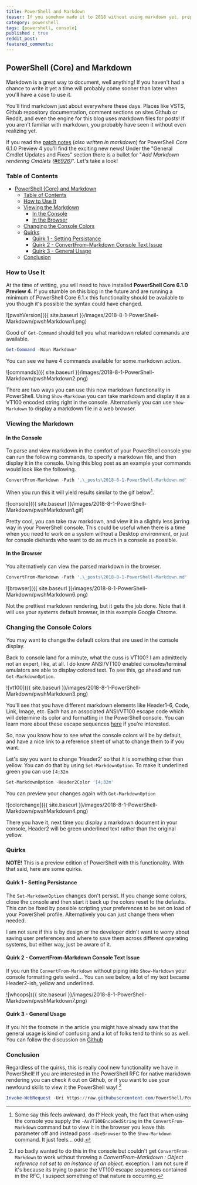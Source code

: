 ```yaml
---
title: PowerShell and Markdown
teaser: If you somehow made it to 2018 without using markdown yet, prepare to change that.  Markdown support comes to PowerShell!
category: powershell
tags: [powershell, console]
published : true
reddit_post:
featured_comments:
---
```


## PowerShell (Core) and Markdown

Markdown is a great way to document, well anything!  If you haven't had a chance to write it yet a time will probably come sooner than later when you'll have a case to use it.

You'll find markdown just about everywhere these days.  Places like VSTS, Github repository documentation, comment sections on sites Github or Reddit, and even the engine for this blog uses markdown files for posts!  If you aren't familiar with markdown, you probably have seen it without even realizing yet.

If you read the [patch notes][patch] (_also written in markdown_) for PowerShell *Core* 6.1.0 Preview 4 you'll find the exciting new news!  Under the "General Cmdlet Updates and Fixes" section there is a bullet for "_Add Markdown rendering Cmdlets ([#6926][issue])_".  Let's take a look!

### Table of Contents

<!-- TOC -->

- [PowerShell (Core) and Markdown](#powershell-core-and-markdown)
    - [Table of Contents](#table-of-contents)
    - [How to Use It](#how-to-use-it)
    - [Viewing the Markdown](#viewing-the-markdown)
        - [In the Console](#in-the-console)
        - [In the Browser](#in-the-browser)
    - [Changing the Console Colors](#changing-the-console-colors)
    - [Quirks](#quirks)
        - [Quirk 1 - Setting Persistance](#quirk-1---setting-persistance)
        - [Quirk 2 - ConvertFrom-Markdown Console Text Issue](#quirk-2---convertfrom-markdown-console-text-issue)
        - [Quirk 3 - General Usage](#quirk-3---general-usage)
    - [Conclusion](#conclusion)

<!-- /TOC -->

### How to Use It

At the time of writing, you will need to have installed **PowerShell Core 6.1.0 Preview 4**.  If you stumble on this blog in the future and are running a minimum of PowerShell Core 6.1.x this functionality should be available to you though it's possible the syntax could have changed.

![pwshVersion]({{ site.baseurl }}/images/2018-8-1-PowerShell-Markdown/pwshMarkdown1.png)

Good ol' `Get-Command` should tell you what markdown related commands are available.

```powershell
Get-Command -Noun Markdown*
```

You can see we have 4 commands available for some markdown action.

![commands]({{ site.baseurl }}/images/2018-8-1-PowerShell-Markdown/pwshMarkdown2.png)

There are two ways you can use this new markdown functionality in PowerShell.  Using `Show-Markdown` you can take markdown and display it as a VT100 encoded string right in the console.  Alternatively you can use `Show-Markdown` to display a markdown file in a web browser.

### Viewing the Markdown

#### In the Console

To parse and view markdown in the comfort of your PowerShell console you can run the following commands, to specify a markdown file, and then display it in the console.  Using this blog post as an example your commands would look like the following.

```powershell
ConvertFrom-Markdown -Path '.\_posts\2018-8-1-PowerShell-Markdown.md' -AsVT100EncodedString | Show-Markdown
```

When you run this it will yield results similar to the gif below[^1].

![console]({{ site.baseurl }}/images/2018-8-1-PowerShell-Markdown/pwshMarkdown1.gif)

Pretty cool, you can take raw markdown, and view it in a slightly less jarring way in your PowerShell console.  This could be useful when there is a time when you need to work on a system without a Desktop environment, or just for console diehards who want to do as much in a console as possible.

#### In the Browser

You alternatively can view the parsed markdown in the browser.

```powershell
ConvertFrom-Markdown -Path '.\_posts\2018-8-1-PowerShell-Markdown.md' | Show-Markdown -UseBrowser
```

![browser]({{ site.baseurl }}/images/2018-8-1-PowerShell-Markdown/pwshMarkdown6.png)

Not the prettiest markdown rendering, but it gets the job done.  Note that it will use your systems default browser, in this example Google Chrome.

### Changing the Console Colors

You may want to change the default colors that are used in the console display.

Back to console land for a minute, what the cuss is VT100?  I am admittedly not an expert, like, at all.  I do know ANSI/VT100 enabled consoles/terminal emulators are able to display colored text.  To see this, go ahead and run `Get-MarkdownOption`.

![vt100]({{ site.baseurl }}/images/2018-8-1-PowerShell-Markdown/pwshMarkdown3.png)

You'll see that you have different markdown elements like Header1-6, Code, Link, Image, etc.  Each has an associated ANSI/VT100 escape code which will determine its color and formatting in the PowerShell console.  You can learn more about these escape sequences [here][ANSIVT100] if you're interested.

So, now you know how to see what the console colors will be by default, and have a nice link to a reference sheet of what to change them to if you want.

Let's say you want to change 'Header2' so that it is something other than yellow.  You can do that by using `Set-MarkdownOption`.  To make it underlined green you can use `[4;32m`

```powershell
Set-MarkdownOption -Header2Color '[4;32m'
```

You can preview your changes again with `Get-MarkdownOption`

![colorchange]({{ site.baseurl }}/images/2018-8-1-PowerShell-Markdown/pwshMarkdown4.png)

There you have it, next time you display a markdown document in your console, Header2 will be green underlined text rather than the original yellow.

### Quirks

**NOTE!**  This is a preview edition of PowerShell with this functionality.  With that said, here are some quirks.

#### Quirk 1 - Setting Persistance

The `Set-MarkdownOption` changes don't persist.  If you change some colors, close the console and then start it back up the colors reset to the defaults.  This can be fixed by possible scripting your preferences to be set on load of your PowerShell profile.  Alternatively you can just change them when needed.

I am not sure if this is by design or the developer didn't want to worry about saving user preferences and where to save them across different operating systems, but either way, just be aware of it.

#### Quirk 2 - ConvertFrom-Markdown Console Text Issue

If you run the `ConvertFrom-Markdown` without piping into `Show-Markdown` your console formatting gets weird...  You can see below, a lot of my text became Header2-ish, yellow and underlined.

![whoops]({{ site.baseurl }}/images/2018-8-1-PowerShell-Markdown/pwshMarkdown7.png)

#### Quirk 3 - General Usage

If you hit the footnote in the article you might have already saw that the general usage is kind of confusing and a lot of folks tend to think so as well.  You can follow the discussion on [Github][commandusage]

### Conclusion

Regardless of the quirks, this is really cool new functionality we have in PowerShell!  If you are interested in the PowerShell RFC for native markdown rendering you can check it out on Github, or if you want to use your newfound skills to view it the PowerShell way! [^2]

```powershell
Invoke-WebRequest -Uri https://raw.githubusercontent.com/PowerShell/PowerShell-RFC/master/3-Experimental/RFC0025-Native-Markdown-Rendering.md | Select-Object -ExpandProperty Content | ConvertFrom-Markdown | Show-Markdown -UseBrowser
```

[^1]:
    Some say this feels awkward, do I?  Heck yeah, the fact that when using the console you supply the `-AsVT100EncodedString` in the `ConvertFrom-Markdown` command but to view it in the browser you leave this parameter off and instead pass `-UseBrowser` to the `Show-Markdown` command.  It just feels... odd.

[^2]:
    I so badly wanted to do this in the console but couldn't get `ConvertFrom-Markdown` to work without throwing a *ConvertFrom-Markdown : Object reference not set to an instance of an object.* exception.  I am not sure if it's because its trying to parse the VT100 escape sequences contained in the RFC,  I suspect something of that nature is occurring.

[patch]:https://github.com/PowerShell/PowerShell/releases/tag/v6.1.0-preview.4
[issue]:https://github.com/PowerShell/PowerShell/pull/6926
[ANSIVT100]:https://misc.flogisoft.com/bash/tip_colors_and_formatting

[commandusage]:https://github.com/PowerShell/PowerShell/issues/7338